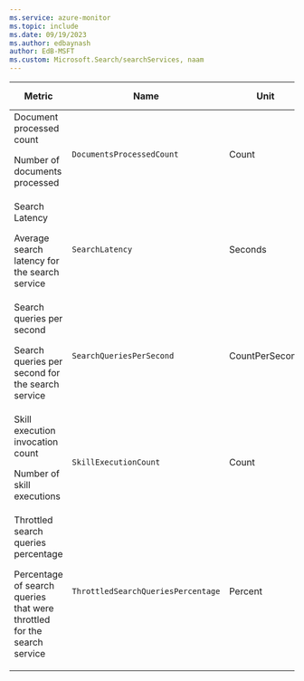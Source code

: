 ```yaml
---
ms.service: azure-monitor
ms.topic: include
ms.date: 09/19/2023
ms.author: edbaynash
author: EdB-MSFT
ms.custom: Microsoft.Search/searchServices, naam
---
```

  
  
|Metric|Name|Unit|Aggregation|Dimensions|Time Grains|DS Export|
|---|---|---|---|---|---|---|
|Document processed count<p><p>Number of documents processed |`DocumentsProcessedCount` |Count |Total, Count |DataSourceName, Failed, IndexerName, IndexName, SkillsetName|PT1M |Yes|
|Search Latency<p><p>Average search latency for the search service |`SearchLatency` |Seconds |Average |No Dimensions|PT1M |Yes|
|Search queries per second<p><p>Search queries per second for the search service |`SearchQueriesPerSecond` |CountPerSecond |Average |No Dimensions|PT1M |Yes|
|Skill execution invocation count<p><p>Number of skill executions |`SkillExecutionCount` |Count |Total, Count |DataSourceName, Failed, IndexerName, SkillName, SkillsetName, SkillType|PT1M |Yes|
|Throttled search queries percentage<p><p>Percentage of search queries that were throttled for the search service |`ThrottledSearchQueriesPercentage` |Percent |Average |No Dimensions|PT1M |Yes|